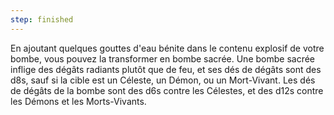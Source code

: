 ```yaml
---
step: finished
---
```

En ajoutant quelques gouttes d'eau bénite dans le contenu explosif de votre bombe, vous pouvez la transformer en bombe sacrée. Une bombe sacrée inflige des dégâts radiants plutôt que de feu, et ses dés de dégâts sont des d8s, sauf si la cible est un Céleste, un Démon, ou un Mort-Vivant. Les dés de dégâts de la bombe sont des d6s contre les Célestes, et des d12s contre les Démons et les Morts-Vivants.